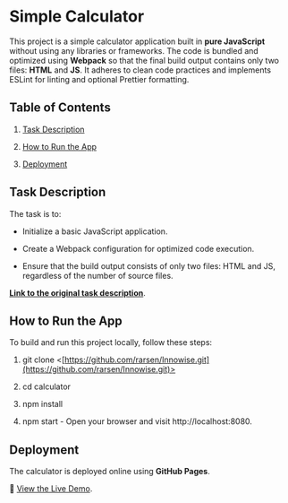 Simple Calculator
=================

This project is a simple calculator application built in **pure JavaScript** without using any libraries or frameworks. The code is bundled and optimized using **Webpack** so that the final build output contains only two files: **HTML** and **JS**. It adheres to clean code practices and implements ESLint for linting and optional Prettier formatting.

Table of Contents
-----------------

1.  [Task Description](#task-description)
    
2.  [How to Run the App](#how-to-run-the-app)
    
3.  [Deployment](#deployment)
    

Task Description
----------------

The task is to:

*   Initialize a basic JavaScript application.
    
*   Create a Webpack configuration for optimized code execution.
    
*   Ensure that the build output consists of only two files: HTML and JS, regardless of the number of source files.
    

[**Link to the original task description**](https://docs.google.com/document/d/1xpq0wfBuAq6ufFsM1s3W2ApKszwxi8PszDRbPKB_omw/edit?tab=t.0#heading=h.5dt3hghpa22f).


How to Run the App
------------------

To build and run this project locally, follow these steps:

1.  git clone <[https://github.com/rarsen/Innowise.git](https://github.com/rarsen/Innowise.git)>

2.  cd calculator
    
3.  npm install
    
4.  npm start - Open your browser and visit http://localhost:8080.
    

Deployment
----------

The calculator is deployed online using **GitHub Pages**.

🔗 [View the Live Demo](https://rarsen.github.io/Innowise/).
